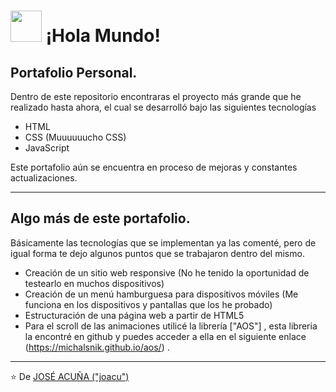 # <img src="https://media.giphy.com/media/9oIi9pNflb395seKPP/giphy.gif" width="50" /> ¡Hola Mundo!

## Portafolio Personal.

Dentro de este repositorio encontraras el proyecto más grande que he realizado hasta ahora, el cual se desarrolló bajo las siguientes tecnologías

- HTML
- CSS (Muuuuuucho CSS)
- JavaScript

Este portafolio aún se encuentra en proceso de mejoras y constantes actualizaciones.
***

## Algo más de este portafolio.

Básicamente las tecnologías que se implementan ya las comenté, pero de igual forma te dejo algunos puntos que se trabajaron dentro del mismo.

- Creación de un sitio web responsive (No he tenido la oportunidad de testearlo en muchos dispositivos)
- Creación de un menú hamburguesa para dispositivos móviles (Me funciona en los dispositivos y pantallas que los he probado)
- Estructuración de una página web a partir de HTML5
- Para el scroll de las animaciones utilicé la librería ["AOS"] , esta libreria la encontré en github y puedes acceder a ella en el siguiente enlace (https://michalsnik.github.io/aos/) .

***

⭐️ De [JOSÉ ACUÑA ("joacu")](https://github.com/joacu)
